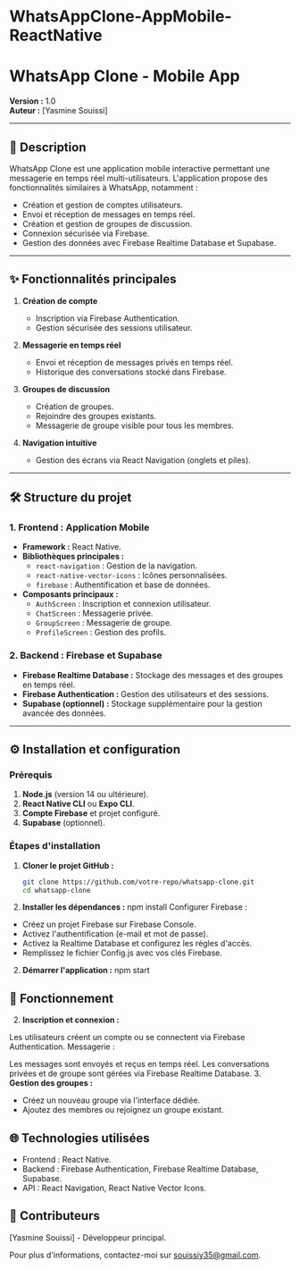 ﻿# WhatsAppClone-AppMobile-ReactNative
 # WhatsApp Clone - Mobile App

**Version :** 1.0  
**Auteur :** [Yasmine Souissi]  

---

## 📌 Description  
WhatsApp Clone est une application mobile interactive permettant une messagerie en temps réel multi-utilisateurs. L'application propose des fonctionnalités similaires à WhatsApp, notamment :  
- Création et gestion de comptes utilisateurs.  
- Envoi et réception de messages en temps réel.  
- Création et gestion de groupes de discussion.  
- Connexion sécurisée via Firebase.  
- Gestion des données avec Firebase Realtime Database et Supabase.  

---

## ✨ Fonctionnalités principales  
1. **Création de compte**  
   - Inscription via Firebase Authentication.  
   - Gestion sécurisée des sessions utilisateur.  

2. **Messagerie en temps réel**  
   - Envoi et réception de messages privés en temps réel.  
   - Historique des conversations stocké dans Firebase.  

3. **Groupes de discussion**  
   - Création de groupes.  
   - Rejoindre des groupes existants.  
   - Messagerie de groupe visible pour tous les membres.  

4. **Navigation intuitive**  
   - Gestion des écrans via React Navigation (onglets et piles).  

---

## 🛠️ Structure du projet  

### 1. **Frontend : Application Mobile**  
- **Framework :** React Native.  
- **Bibliothèques principales :**  
  - `react-navigation` : Gestion de la navigation.  
  - `react-native-vector-icons` : Icônes personnalisées.  
  - `firebase` : Authentification et base de données.  
- **Composants principaux :**  
  - `AuthScreen` : Inscription et connexion utilisateur.  
  - `ChatScreen` : Messagerie privée.  
  - `GroupScreen` : Messagerie de groupe.  
  - `ProfileScreen` : Gestion des profils.  

### 2. **Backend : Firebase et Supabase**  
- **Firebase Realtime Database :** Stockage des messages et des groupes en temps réel.  
- **Firebase Authentication :** Gestion des utilisateurs et des sessions.  
- **Supabase (optionnel) :** Stockage supplémentaire pour la gestion avancée des données.  

---

## ⚙️ Installation et configuration  

### Prérequis  
1. **Node.js** (version 14 ou ultérieure).  
2. **React Native CLI** ou **Expo CLI**.  
3. **Compte Firebase** et projet configuré.  
4. **Supabase** (optionnel).  

### Étapes d'installation  
1. **Cloner le projet GitHub :**  
   ```bash
   git clone https://github.com/votre-repo/whatsapp-clone.git
   cd whatsapp-clone
2. **Installer les dépendances :**
npm install
Configurer Firebase :

- Créez un projet Firebase sur Firebase Console.
- Activez l'authentification (e-mail et mot de passe).
- Activez la Realtime Database et configurez les règles d'accès.
- Remplissez le fichier Config.js avec vos clés Firebase.
2. **Démarrer l'application :**
npm start
## 🚀 Fonctionnement
2. **Inscription et connexion :**

Les utilisateurs créent un compte ou se connectent via Firebase Authentication.
Messagerie :

Les messages sont envoyés et reçus en temps réel.
Les conversations privées et de groupe sont gérées via Firebase Realtime Database.
3. **Gestion des groupes :**

- Créez un nouveau groupe via l'interface dédiée.
- Ajoutez des membres ou rejoignez un groupe existant.
## 🌐 Technologies utilisées
- Frontend : React Native.
- Backend : Firebase Authentication, Firebase Realtime Database, Supabase.
- API : React Navigation, React Native Vector Icons.
## 🤝 Contributeurs
[Yasmine Souissi] - Développeur principal.

Pour plus d'informations, contactez-moi sur souissiy35@gmail.com.


